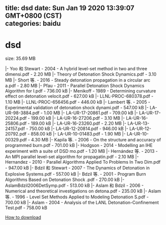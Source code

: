 
title: dsd
date: Sun Jan 19 2020 13:39:07 GMT+0800 (CST)    
categories: baidu
---

# dsd
size: 35.69 MB
 
 
|- Yoo 和 Stewart - 2004 - A hybrid level-set method in two and three dimensi.pdf - 2.20 MB
|- Theory of Detonation Shock Dynamics.pdf - 3.10 MB
|- Short 等. - 2016 - Steady detonation propagation in a circular arc a.pdf - 2.80 MB
|- Pfau - 2011 - Parallel Detonation Shock Dynamics Algorithm for I.pdf - 736.00 kB
|- Menikoff - 1989 - Determining curvature effect on detonation velocit.pdf - 627.00 kB
|- LLNL-PROC-680378.pdf - 1.10 MB
|- LLNL-PROC-656456.pdf - 446.00 kB
|- Lambert 等. - 2005 - Experimental validation of detonation shock dynami.pdf - 547.00 kB
|- LA-UR-98-3884.pdf - 1.00 MB
|- LA-UR-17-20861.pdf - 709.00 kB
|- LA-UR-17-20224.pdf - 199.00 kB
|- LA-UR-16-27206.pdf - 3.10 MB
|- LA-UR-16-25806.pdf - 189.00 kB
|- LA-UR-16-23260.pdf - 2.20 MB
|- LA-UR-13-24157.pdf - 750.00 kB
|- LA-UR-12-20814.pdf - 946.00 kB
|- LA-UR-12-20792.pdf - 858.00 kB
|- LA-UR-10-01483.pdf - 1.90 MB
|- LA-UR-10-00329.pdf - 4.30 MB
|- Kapila 等. - 2006 - On the structure and accuracy of programmed burn.pdf - 701.00 kB
|- Hodgson - 2014 - Modelling an IHE experiment with a suite of DSD mo.pdf - 1.20 MB
|- Hernández 等. - 2013 - An MPI parallel level-set algorithm for propagatin.pdf - 2.10 MB
|- Hernandez - 2010 - Parallel Algorithms Applied To Problems In Two Dim.pdf - 947.00 kB
|- Bdzil 和 Stewart - 2007 - The Dynamics of Detonation in Explosive Systems.pdf - 557.00 kB
|- Bdzil 等. - 2001 - Program Burn Algorithms Based on Detonation Shock .pdf - 270.00 kB
|- AslamBdzil2006DetSymp.pdf - 513.00 kB
|- Aslam 和 Bdzil - 2006 - Numerical and theoretical investigations on detona.pdf - 235.00 kB
|- Aslam 等. - 1996 - Level Set Methods Applied to Modeling Detonation S.pdf - 700.00 kB
|- Aslam - 2004 - Analysis of the LANL Detonation-Confinement Test.pdf - 758.00 kB

[How to download](https://bpcam.bemobtrk.com/go/2ceec3aa-1ca2-46d6-b9ff-aaa5c184517c?jno=1008)